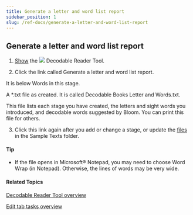 ```yaml
---
title: Generate a letter and word list report
sidebar_position: 1
slug: /ref-docs/generate-a-letter-and-word-list-report
---
```


## Generate a letter and word list report

1.  [Show](Show_the_Decodable_Reader_Tool.md) the ![](/ref-docs-assets/images/Tasks/Edit_tasks/Decodable_Reader_Tool/Decodable_Reader_Tool_icon.png) Decodable Reader Tool.
    

2.  Click the link called Generate a letter and word list report.
    

It is below Words in this stage.

A \*.txt file as created. It is called Decodable Books Letter and Words.txt.

This file lists each stage you have created, the letters and sight words you introduced, and decodable words suggested by Bloom. You can print this file for others.

3.  Click this link again after you add or change a stage, or update the [files](../../../Concepts/About_word_lists_and_sample_texts.md) in the Sample Texts folder.
    

#### Tip

-   If the file opens in Microsoft® Notepad, you may need to choose Word Wrap (in Notepad). Otherwise, the lines of words may be very wide.
    

#### Related Topics

[Decodable Reader Tool overview](Decodable_Reader_Tool_overview.md)

[Edit tab tasks overview](../Edit_tasks_overview.md)
